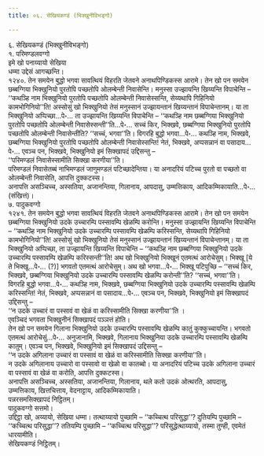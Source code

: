 ```yaml
---
title: ०६. सेखियकण्डं (भिक्खुनीविभङ्गो)

---
```

६. सेखियकण्डं (भिक्खुनीविभङ्गो)  
१. परिमण्डलवग्गो  
इमे खो पनाय्यायो सेखिया  
धम्मा उद्देसं आगच्छन्ति।  
१२४०. तेन समयेन बुद्धो भगवा सावत्थियं विहरति जेतवने अनाथपिण्डिकस्स आरामे। तेन खो पन समयेन छब्बग्गिया भिक्खुनियो पुरतोपि पच्छतोपि ओलम्बेन्ती निवासेन्ति। मनुस्सा उज्झायन्ति खिय्यन्ति विपाचेन्ति – ‘‘कथञ्हि नाम भिक्खुनियो पुरतोपि पच्छतोपि ओलम्बेन्ती निवासेस्सन्ति, सेय्यथापि गिहिनियो कामभोगिनियो’’ति! अस्सोसुं खो भिक्खुनियो तेसं मनुस्सानं उज्झायन्तानं खिय्यन्तानं विपाचेन्तानम्। या ता भिक्खुनियो अप्पिच्छा…पे॰… ता उज्झायन्ति खिय्यन्ति विपाचेन्ति – ‘‘कथञ्हि नाम छब्बग्गिया भिक्खुनियो पुरतोपि पच्छतोपि ओलम्बेन्ती निवासेस्सन्ती’’ति…पे॰… सच्चं किर, भिक्खवे, छब्बग्गिया भिक्खुनियो पुरतोपि पच्छतोपि ओलम्बेन्ती निवासेन्तीति? ‘‘सच्चं, भगवा’’ति। विगरहि बुद्धो भगवा…पे॰… कथञ्हि नाम, भिक्खवे, छब्बग्गिया भिक्खुनियो पुरतोपि पच्छतोपि ओलम्बेन्ती निवासेस्सन्ति! नेतं, भिक्खवे, अप्पसन्नानं वा पसादाय…पे॰… एवञ्च पन, भिक्खवे, भिक्खुनियो इमं सिक्खापदं उद्दिसन्तु –  
‘‘परिमण्डलं निवासेस्सामीति सिक्खा करणीया’’ति।  
परिमण्डलं निवासेतब्बं नाभिमण्डलं जाणुमण्डलं पटिच्छादेन्तिया। या अनादरियं पटिच्च पुरतो वा पच्छतो वा ओलम्बेन्ती निवासेति, आपत्ति दुक्कटस्स।  
अनापत्ति असञ्चिच्च, अस्सतिया, अजानन्तिया, गिलानाय, आपदासु, उम्मत्तिकाय, आदिकम्मिकायाति…पे॰… (संखित्तं)।  
७. पादुकवग्गो  
१२४१. तेन समयेन बुद्धो भगवा सावत्थियं विहरति जेतवने अनाथपिण्डिकस्स आरामे। तेन खो पन समयेन छब्बग्गिया भिक्खुनियो उदके उच्चारम्पि पस्सावम्पि खेळम्पि करोन्ति। मनुस्सा उज्झायन्ति खिय्यन्ति विपाचेन्ति – ‘‘कथञ्हि नाम भिक्खुनियो उदके उच्चारम्पि पस्सावम्पि खेळम्पि करिस्सन्ति, सेय्यथापि गिहिनियो कामभोगिनियो’’ति! अस्सोसुं खो भिक्खुनियो तेसं मनुस्सानं उज्झायन्तानं खिय्यन्तानं विपाचेन्तानम्। या ता भिक्खुनियो अप्पिच्छा, ता उज्झायन्ति खिय्यन्ति विपाचेन्ति – ‘‘कथञ्हि नाम छब्बग्गिया भिक्खुनियो उदके उच्चारम्पि पस्सावम्पि खेळम्पि करिस्सन्ती’’ति! अथ खो भिक्खुनियो भिक्खूनं एतमत्थं आरोचेसुम्। भिक्खू [ये ते भिक्खू…पे॰… (?)] भगवतो एतमत्थं आरोचेसुम्। अथ खो भगवा…पे॰… भिक्खू पटिपुच्छि – ‘‘सच्चं किर, भिक्खवे, छब्बग्गिया भिक्खुनियो उदके उच्चारम्पि पस्सावम्पि खेळम्पि करोन्ती’’ति? ‘‘सच्चं, भगवा’’ति। विगरहि बुद्धो भगवा…पे॰… कथञ्हि नाम, भिक्खवे, छब्बग्गिया भिक्खुनियो उदके उच्चारम्पि पस्सावम्पि खेळम्पि करिस्सन्ति! नेतं, भिक्खवे, अप्पसन्नानं वा पसादाय…पे॰… एवञ्च पन, भिक्खवे, भिक्खुनियो इमं सिक्खापदं उद्दिसन्तु –  
‘‘न उदके उच्चारं वा पस्सावं वा खेळं वा करिस्सामीति सिक्खा करणीया’’ति ।  
एवञ्चिदं भगवता भिक्खुनीनं सिक्खापदं पञ्ञत्तं होति।  
तेन खो पन समयेन गिलाना भिक्खुनियो उदके उच्चारम्पि पस्सावम्पि खेळम्पि कातुं कुक्कुच्चायन्ति। भगवतो एतमत्थं आरोचेसुं…पे॰… अनुजानामि, भिक्खवे, गिलानाय भिक्खुनिया उदके उच्चारम्पि पस्सावम्पि खेळम्पि कातुम्। एवञ्च पन, भिक्खवे, भिक्खुनियो इमं सिक्खापदं उद्दिसन्तु –  
‘‘न उदके अगिलाना उच्चारं वा पस्सावं वा खेळं वा करिस्सामीति सिक्खा करणीया’’ति।  
न उदके अगिलानाय उच्चारो वा पस्सावो वा खेळो वा कातब्बो। या अनादरियं पटिच्च उदके अगिलाना उच्चारं वा पस्सावं वा खेळं वा करोति, आपत्ति दुक्कटस्स।  
अनापत्ति असञ्चिच्च, अस्सतिया, अजानन्तिया, गिलानाय, थले कतो उदकं ओत्थरति, आपदासु, उम्मत्तिकाय, खित्तचित्ताय, वेदनाट्टाय, आदिकम्मिकायाति।  
पन्नरसमसिक्खापदं निट्ठितम्।  
पादुकवग्गो सत्तमो।  
उद्दिट्ठा खो, अय्यायो, सेखिया धम्मा। तत्थाय्यायो पुच्छामि – ‘‘कच्चित्थ परिसुद्धा’’? दुतियम्पि पुच्छामि – ‘‘कच्चित्थ परिसुद्धा’’? ततियम्पि पुच्छामि – ‘‘कच्चित्थ परिसुद्धा’’? परिसुद्धेत्थाय्यायो, तस्मा तुण्ही, एवमेतं धारयामीति।  
सेखियकण्डं निट्ठितम्।  